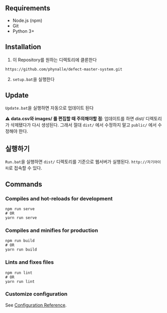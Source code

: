 ## Requirements
- Node.js (npm)
- Git
- Python 3+


## Installation
1. 이 Repository를 원하는 디렉토리에 클론한다
```
https://github.com/phynalle/defect-master-system.git
```
2. `setup.bat`을 실행한다

## Update
`Update.bat`을 실행하면 자동으로 업데이트 된다

:warning: **data.csv와 images/ 를 편집할 때 주의해야할 점**:
업데이트를 하면 dist/ 디렉토리가 삭제됐다가 다시 생성된다. 그래서 절대 `dist/` 에서 수정하지 말고 `public/` 에서 수정해야 한다.

## 실행하기
`Run.bat`을 실행하면 `dist/` 디렉토리를 기준으로 웹서버가 실행된다.
`http://자기아이피`로 접속할 수 있다.

## Commands
### Compiles and hot-reloads for development
```
npm run serve
# OR
yarn run serve
```

### Compiles and minifies for production
```
npm run build
# OR
yarn run build
```

### Lints and fixes files
```
npm run lint
# OR
yarn run lint
```

### Customize configuration
See [Configuration Reference](https://cli.vuejs.org/config/).
